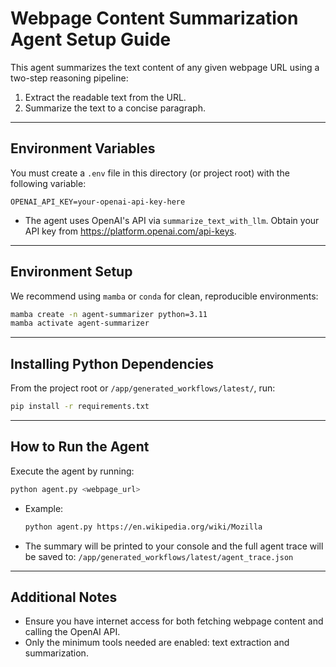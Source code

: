 # Webpage Content Summarization Agent Setup Guide

This agent summarizes the text content of any given webpage URL using a two-step reasoning pipeline:
1. Extract the readable text from the URL.
2. Summarize the text to a concise paragraph.

---

## Environment Variables

You must create a `.env` file in this directory (or project root) with the following variable:

```
OPENAI_API_KEY=your-openai-api-key-here
```

- The agent uses OpenAI's API via `summarize_text_with_llm`. Obtain your API key from https://platform.openai.com/api-keys.

---

## Environment Setup

We recommend using `mamba` or `conda` for clean, reproducible environments:

```bash
mamba create -n agent-summarizer python=3.11
mamba activate agent-summarizer
```

---

## Installing Python Dependencies

From the project root or `/app/generated_workflows/latest/`, run:

```bash
pip install -r requirements.txt
```

---

## How to Run the Agent

Execute the agent by running:

```bash
python agent.py <webpage_url>
```

- Example:
  ```bash
  python agent.py https://en.wikipedia.org/wiki/Mozilla
  ```

- The summary will be printed to your console and the full agent trace will be saved to:
  `/app/generated_workflows/latest/agent_trace.json`

---

## Additional Notes
- Ensure you have internet access for both fetching webpage content and calling the OpenAI API.
- Only the minimum tools needed are enabled: text extraction and summarization.
